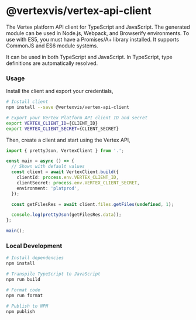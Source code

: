 # @vertexvis/vertex-api-client

The Vertex platform API client for TypeScript and JavaScript. The generated module can be used in Node.js, Webpack, and Browserify environments. To use with ES5, you must have a Promises/A+ library installed. It supports CommonJS and ES6 module systems.

It can be used in both TypeScript and JavaScript. In TypeScript, type definitions are automatically resolved.

### Usage

Install the client and export your credentials,

```bash
# Install client
npm install --save @vertexvis/vertex-api-client

# Export your Vertex Platform API client ID and secret
export VERTEX_CLIENT_ID={CLIENT_ID}
export VERTEX_CLIENT_SECRET={CLIENT_SECRET}
```

Then, create a client and start using the Vertex API,

```ts
import { prettyJson, VertexClient } from '.';

const main = async () => {
  // Shown with default values
  const client = await VertexClient.build({
    clientId: process.env.VERTEX_CLIENT_ID,
    clientSecret: process.env.VERTEX_CLIENT_SECRET,
    environment: 'platprod',
  });

  const getFilesRes = await client.files.getFiles(undefined, 1);

  console.log(prettyJson(getFilesRes.data));
};

main();
```

### Local Development

```bash
# Install dependencies
npm install

# Transpile TypeScript to JavaScript
npm run build

# Format code
npm run format

# Publish to NPM
npm publish
```
